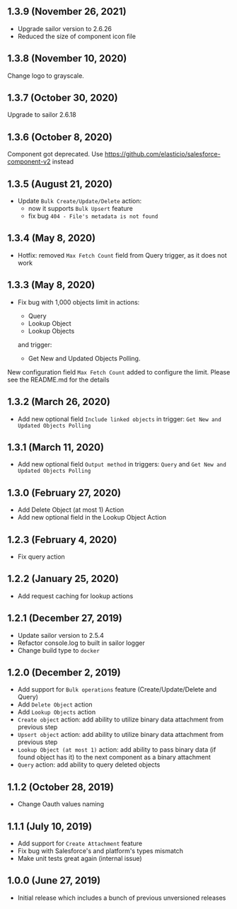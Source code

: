 ## 1.3.9 (November 26, 2021)

* Upgrade sailor version to 2.6.26
* Reduced the size of component icon file

## 1.3.8 (November 10, 2020)

Change logo to grayscale.

## 1.3.7 (October 30, 2020)

Upgrade to sailor 2.6.18

## 1.3.6 (October 8, 2020)

Component got deprecated. Use https://github.com/elasticio/salesforce-component-v2 instead

## 1.3.5 (August 21, 2020)

* Update `Bulk Create/Update/Delete` action:
   - now it supports `Bulk Upsert` feature
   - fix bug `404 - File's metadata is not found`

## 1.3.4 (May 8, 2020)

* Hotfix: removed `Max Fetch Count` field from Query trigger, as it does not work

## 1.3.3 (May 8, 2020)

* Fix bug with 1,000 objects limit in actions:
  - Query
  - Lookup Object
  - Lookup Objects

  and trigger:
  - Get New and Updated Objects Polling.

New configuration field `Max Fetch Count` added to configure the limit. Please see the README.md for the details

## 1.3.2 (March 26, 2020)

* Add new optional field `Include linked objects` in trigger: `Get New and Updated Objects Polling`

## 1.3.1 (March 11, 2020)

* Add new optional field `Output method` in triggers: `Query` and `Get New and Updated Objects Polling`

## 1.3.0 (February 27, 2020)

* Add Delete Object (at most 1) Action
* Add new optional field in the Lookup Object Action

## 1.2.3 (February 4, 2020)

* Fix query action

## 1.2.2 (January 25, 2020)

* Add request caching for lookup actions

## 1.2.1 (December 27, 2019)

* Update sailor version to 2.5.4
* Refactor console.log to built in sailor logger
* Change build type to `docker`

## 1.2.0 (December 2, 2019)

* Add support for `Bulk operations` feature (Create/Update/Delete and Query)
* Add `Delete Object` action
* Add `Lookup Objects` action
* `Create object` action: add ability to utilize binary data attachment from previous step
* `Upsert object` action: add ability to utilize binary data attachment from previous step
* `Lookup Object (at most 1)` action: add ability to pass binary data (if found object has it) to the next component as a binary attachment
* `Query` action: add ability to query deleted objects

## 1.1.2 (October 28, 2019)

* Change Oauth values naming

## 1.1.1 (July 10, 2019)

* Add support for `Create Attachment` feature
* Fix bug with Salesforce's and platform's types mismatch
* Make unit tests great again (internal issue)

## 1.0.0 (June 27, 2019)

* Initial release which includes a bunch of previous unversioned releases

